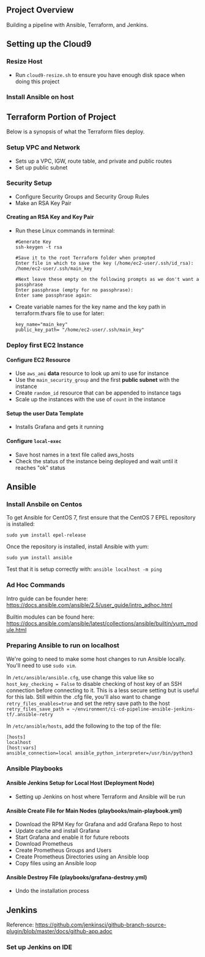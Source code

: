 ## Project Overview

Building a pipeline with Ansible, Terraform, and Jenkins.

## Setting up the Cloud9

### Resize Host 

* Run `cloud9-resize.sh` to ensure you have enough disk space when doing this project

### Install Ansible on host



## Terraform Portion of Project

Below is a synopsis of what the Terraform files deploy.

### Setup VPC and Network

* Sets up a VPC, IGW, route table, and private and public routes
* Set up public subnet

### Security Setup

* Configure Security Groups and Security Group Rules
* Make an RSA Key Pair

#### Creating an RSA Key and Key Pair

* Run these Linux commands in terminal:
    ```
    #Generate Key
    ssh-keygen -t rsa
    
    #Save it to the root Terraform folder when prompted
    Enter file in which to save the key (/home/ec2-user/.ssh/id_rsa): /home/ec2-user/.ssh/main_key       
    
    #Next leave these empty on the following prompts as we don't want a passphrase
    Enter passphrase (empty for no passphrase): 
    Enter same passphrase again:
    ```
* Create variable names for the key name and the key path in terraform.tfvars file to use for later:
    ```
    key_name="main_key"
    public_key_path= "/home/ec2-user/.ssh/main_key"
    ```

### Deploy first EC2 Instance

#### Configure EC2 Resource

* Use `aws_ami` **data** resource to look up ami to use for instance
* Use the `main_security_group` and the first **public subnet** with the instance
* Create `random_id` resource that can be appended to instance tags
* Scale up the instances with the use of `count` in the instance

#### Setup the user Data Template

* Installs Grafana and gets it running

#### Configure `local-exec`

* Save host names in a text file called aws_hosts
* Check the status of the instance being deployed and wait until it reaches "ok" status

## Ansible

### Install Ansbile on Centos

To get Ansible for CentOS 7, first ensure that the CentOS 7 EPEL repository is installed:

`sudo yum install epel-release`

Once the repository is installed, install Ansible with yum:

`sudo yum install ansible`

Test that it is setup correctly with: 
`ansible localhost -m ping`

### Ad Hoc Commands

Intro guide can be founder here: https://docs.ansible.com/ansible/2.5/user_guide/intro_adhoc.html

Builtin modules can be found here: https://docs.ansible.com/ansible/latest/collections/ansible/builtin/yum_module.html

### Preparing Ansible to run on localhost

We're going to need to make some host changes to run Ansible locally. You'll need to use `sudo vim`.

In `/etc/ansible/ansible.cfg`, use change this value like so `host_key_checking = False` to disable checking of host key of an SSH connection before connecting to it. This is a less secure setting but is useful for this lab.
Still within the .cfg file, you'll also want to change `retry_files_enables=true` and set the retry save path to the host `retry_files_save_path = ~/environment/ci-cd-pipeline-ansible-jenkins-tf/.ansible-retry`

In `/etc/ansible/hosts`, add the following to the top of the file:
```
[hosts]
localhost
[host:vars]
ansible_connection=local ansible_python_interpreter=/usr/bin/python3

```
### Ansible Playbooks

#### Ansible Jenkins Setup for Local Host (Deployment Node)

* Setting up Jenkins on host where Terraform and Ansible will be run

#### Ansible Create File for Main Nodes (playbooks/main-playbook.yml)

* Download the RPM Key for Grafana and add Grafana Repo to host
* Update cache and install Grafana
* Start Grafana and enable it for future reboots
* Download Prometheus
* Create Prometheus Groups and Users
* Create Prometheus Directories using an Ansible loop
* Copy files using an Ansible loop

#### Ansible Destroy File (playbooks/grafana-destroy.yml)

* Undo the installation process

## Jenkins

Reference: https://github.com/jenkinsci/github-branch-source-plugin/blob/master/docs/github-app.adoc

### Set up Jenkins on IDE

